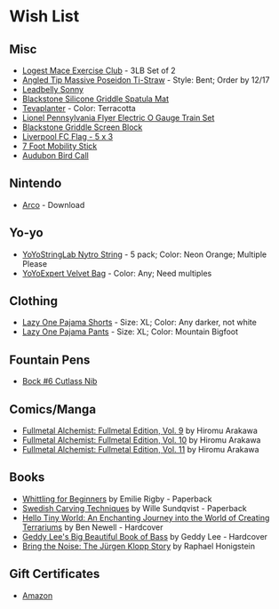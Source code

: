 # Wish List

## Misc

* [Logest Mace Exercise Club](https://www.amazon.com/dp/B0B4YMC5NG/) - 3LB Set of 2
* [Angled Tip Massive Poseidon Ti-Straw](https://countycomm.com/collections/titanium-gear/products/massive-poseidon-ti-straw-ultra-lightweight-titanium?variant=20074780819526) - Style: Bent; Order by 12/17
* [Leadbelly Sonny](https://playforever.us/collections/american-muscle-cars/products/pl-vf501-lead-belly-sonny)
* [Blackstone Silicone Griddle Spatula Mat](https://www.amazon.com/Blackstone-4222-Silicone-Countertop-Heat-Resistant/dp/B09R52P1FW)
* [Tevaplanter](https://tevaplanter.com/products/tevaplanter) - Color: Terracotta
* [Lionel Pennsylvania Flyer Electric O Gauge Train Set](https://www.amazon.com/Pennsylvania-Flyer-LionChief-Set-Bluetooth/)
* [Blackstone Griddle Screen Block](https://www.amazon.com/Stainless-Fighter-Falling-Cooking-Accessories/dp/B0B8SN56NQ/)
* [Liverpool FC Flag - 5 x 3](https://www.amazon.com/dp/B07D9T2WWW/)
* [7 Foot Mobility Stick](https://stickmobility.com/collections/mobility-sticks/products/individual-sticks?variant=37269665808552)
* [Audubon Bird Call](https://www.amazon.com/dp/B005L8Y4JY/)

## Nintendo

* [Arco](https://www.nintendo.com/us/store/products/arco-switch/?utm_campaign=WebButton&utm_medium=web&utm_source=panic-web) - Download

## Yo-yo

* [YoYoStringLab Nytro String](https://shop.yoyoexpert.com/collections/yo-yo-string/products/nytro-string-by-yoyostringlabs) - 5 pack; Color: Neon Orange; Multiple Please
* [YoYoExpert Velvet Bag](https://shop.yoyoexpert.com/collections/bags-cases/products/yoyoexpert-yoyo-velvet-bag) - Color: Any; Need multiples

## Clothing

* [Lazy One Pajama Shorts](https://www.amazon.com/dp/B09BXZV59G) - Size: XL; Color: Any darker, not white
* [Lazy One Pajama Pants](https://www.amazon.com/dp/B0B5B68S7L?ref=ppx_yo2ov_dt_b_fed_asin_title&th=1&psc=1) - Size: XL; Color: Mountain Bigfoot

## Fountain Pens

* [Bock #6 Cutlass Nib](https://allinthenib.com/products/bock-6-cutlass)

## Comics/Manga

* [Fullmetal Alchemist: Fullmetal Edition, Vol. 9](https://www.amazon.com/dp/1421599902/) by Hiromu Arakawa
* [Fullmetal Alchemist: Fullmetal Edition, Vol. 10](https://www.amazon.com/dp/1421599929/) by Hiromu Arakawa
* [Fullmetal Alchemist: Fullmetal Edition, Vol. 11](https://www.amazon.com/dp/1421599945/) by Hiromu Arakawa

## Books

* [Whittling for Beginners](https://www.amazon.com/dp/1638784337/) by Emilie Rigby - Paperback
* [Swedish Carving Techniques](https://www.amazon.com/dp/1627106731/) by Wille Sundqvist - Paperback
* [Hello Tiny World: An Enchanting Journey into the World of Creating Terrariums](https://www.amazon.com/dp/0744099072) by Ben Newell - Hardcover
* [Geddy Lee's Big Beautiful Book of Bass](https://www.amazon.com/Geddy-Lees-Beautiful-Book-Bass/) by Geddy Lee - Hardcover
* [Bring the Noise: The Jürgen Klopp Story](https://www.amazon.com/Bring-Noise-J%C3%BCrgen-Klopp-Story/dp/1568589573/) by Raphael Honigstein

## Gift Certificates

* [Amazon](http://www.amazon.com/gp/product/B00067L6TQ/ref=topnav_giftcert_gw)
